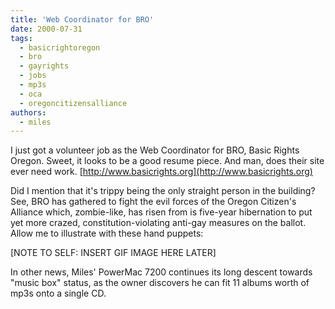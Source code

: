```yaml
---
title: 'Web Coordinator for BRO'
date: 2000-07-31
tags:
  - basicrightoregon
  - bro
  - gayrights
  - jobs
  - mp3s
  - oca
  - oregoncitizensalliance
authors:
  - miles
---
```


I just got a volunteer job as the Web Coordinator for BRO, Basic Rights Oregon. Sweet, it looks to be a good resume piece. And man, does their site ever need work. [http://www.basicrights.org](http://www.basicrights.org)

Did I mention that it's trippy being the only straight person in the building? See, BRO has gathered to fight the evil forces of the Oregon Citizen's Alliance which, zombie-like, has risen from is five-year hibernation to put yet more crazed, constitution-violating anti-gay measures on the ballot. Allow me to illustrate with these hand puppets:

\[NOTE TO SELF: INSERT GIF IMAGE HERE LATER\]

In other news, Miles' PowerMac 7200 continues its long descent towards "music box" status, as the owner discovers he can fit 11 albums worth of mp3s onto a single CD.
